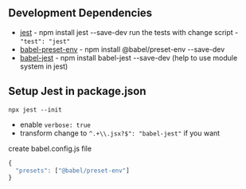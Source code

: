 ## Development Dependencies

- [jest](https://jestjs.io/) - npm install jest --save-dev
  run the tests with change script - `"test": "jest"`
- [babel-preset-env](https://babeljs.io/docs/en/babel-preset-env) - npm install @babel/preset-env --save-dev
- [babel-jest](https://www.npmjs.com/package/babel-jest) - npm install babel-jest --save-dev (help to use module system in jest)

## Setup Jest in package.json

`npx jest --init`

- enable `verbose: true`
- transform change to `^.+\\.jsx?$": "babel-jest"` if you want

create babel.config.js file

```js
{
  "presets": ["@babel/preset-env"]
}
```
